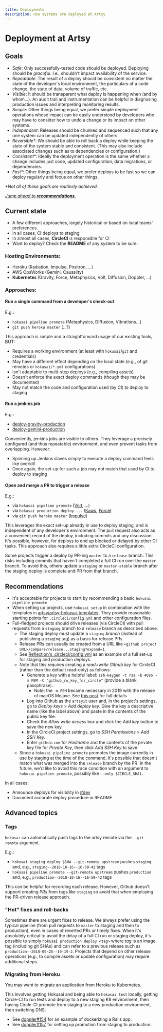 ```yaml
---
title: Deployments
description: How systems are deployed at Artsy
---
```


# Deployment at Artsy

## Goals

- _Safe_: Only successfully-tested code should be deployed. Deploying should be _graceful_. I.e., shouldn't impact
  availability of the service.
- _Repeatable_: The result of a deploy should be consistent no matter the state of the developer's local
  environment, the particulars of a code change, the state of data, volume of traffic, etc.
- _Visible_: It should be transparent what deploy is happening when (and by whom...). An audit trail and
  instrumentation can be helpful in diagnosing production issues and interpreting monitoring results.
- _Simple_: Other things being equal, we prefer simple deployment operations whose impact can be easily understood
  by developers who may have to consider how to undo a change or its impact on other systems.
- _Independent_: Releases should be chunked and sequenced such that any one system can be updated independently of
  others.
- _Reversible\*_: We should be able to roll back a deploy while keeping the state of the system stable and
  consistent. (This may also include associated changes such as to dependencies or configuration.)
- _Consistent\*_: Ideally the deployment operation is the same whether a change includes just code, updated
  configuration, data migrations, or dependencies.
- _Fast\*_: Other things being equal, we prefer deploys to be fast so we can deploy regularly and focus on other
  things.

_\*Not all of these goals are routinely achieved._

_[Jump ahead to **recommendations**.](#recommendations)_

## Current state

- A few different approaches, largely historical or based on local teams' preferences.
- In all cases, CI deploys to staging
- In almost all cases, **CircleCI** is responsible for CI
- Want to deploy? Check the **README** of any system to be sure.

### Hosting Environments:

- Heroku (Radiation, Impulse, Positron, ...)
- AWS OpsWorks (Gemini, Causality)
- **Kubernetes** (Gravity, Force, Metaphysics, Volt, Diffusion, Doppler, ...)

### Approaches:

#### Run a single command from a developer's check-out

E.g.:

- `hokusai pipeline promote` (Metaphysics, Diffusion, Vibrations...)
- `git push heroku master` (...?)

This approach is simple and a straightforward usage of our existing tools, BUT:

- Requires a working environment (at least with `hokusai`/`git` and credentials)
- May have a different effect depending on the local state (e.g., of git remotes or `hokusai/*.yml` configurations)
- Isn't adaptable to multi-step deploys (e.g., compiling assets)
- Doesn't enforce the exact deploy commands (though they may be documented)
- May not match the code and configuration used (by CI) to deploy to staging

#### Run a jenkins job

E.g.:

- [deploy-gravity-production](https://joe.artsy.net/job/deploy-gravity-production/)
- [deploy-gemini-production](https://joe.artsy.net/job/deploy-gemini-production/)

Conveniently, jenkins jobs are visible to others. They leverage a precisely configured (and thus repeatable)
environment, and even prevent tasks from overlapping. However:

- Spinning up Jenkins slaves simply to execute a deploy command feels like overkill
- Once again, the set-up for such a job may not match that used by CI to deploy to staging

#### Open and merge a PR to trigger a release

E.g.:

- via `hokusai pipeline promote` ([Volt](https://github.com/artsy/volt/blob/master/.circleci/config.yml), ...)
- via `hokusai production deploy ...`
  ([Kaws](https://github.com/artsy/kaws/blob/2e8e0ca8be2bc14e30e979cf2481e01767762f5e/.circleci/config.yml),
  [Force](https://github.com/artsy/force/blob/4e81b8f92d40bcdcd6c575be31ac561e1500f203/.circleci/config.yml))
- via `git push heroku master` ([Impulse](https://github.com/artsy/impulse/blob/master/.circleci/config.yml))

This leverages the exact set-up already in use to deploy staging, and is independent of any developer's
environment. The pull request also acts as a convenient record of the deploy, including commits and any discussion.
It's possible, however, for deploys to end up blocked or delayed by other CI tasks. This approach also requires a
little extra CircleCI configuration.

Some projects trigger a deploy by PR-ing `master` to a `release` branch. This risks including commits that haven't
completed a full CI run over the `master` branch. To avoid this, others update a `staging` or `master-stable`
branch after the staging deploy is complete and PR from that branch.

## Recommendations

- It's acceptable for projects to start by recommending a basic `hokusai pipeline promote`
- When setting up projects, use `hokusai setup` in combination with the templates in
  [artsy/artsy-hokusai-templates](https://github.com/artsy/artsy-hokusai-templates). They provide reasonable
  starting points for `.circleci/config.yml` and other configuration files.
- Full-fledged projects should drive releases (via CircleCI) with pull requests from a `staging` branch to a
  `release` branch as described above.
  - The staging deploy must update a `staging` _branch_ (instead of publishing a `staging` tag) as a basis for
    release PRs.
  - Release PRs can usually be created from a URL like `<github project URL>/compare/release...staging?expand=1`.
  - See [Reflection's .circleci/config.yml](https://github.com/artsy/reflection/blob/master/.circleci/config.yml)
    as an example of a full set-up for staging and production deploys.
  - Note that this requires creating a _read+write Github key_ for CircleCI (rather than the default read-only) as
    follows:
    - Generate a key with a helpful label: `ssh-keygen -t rsa -b 4096 -m PEM -C "github_rw_key_for_circle"` (provide a
      blank passphrase).
      - Note: the `-m PEM` became necessary in 2019 with the release of macOS Mojave. See [this post](https://support.circleci.com/hc/en-us/articles/360021127693-How-to-generate-and-store-read-write-SSH-keys) for full details
    - Log into Github as the `artsyit` user and, in the project's settings, go to _Deploy keys_ > _Add deploy key_.
      Give the key a descriptive name (like the label above) and paste in the contents of the public key file.
    - Check the _Allow write access_ box and click the _Add key_ button to save the new key.
    - In the CircleCI project settings, go to _SSH Permissions_ > _Add SSH Key_.
    - Enter `github.com` for _Hostname_ and the contents of the private key file for _Private Key_, then click _Add
      SSH Key_ to save.
  - Since a `hokusai pipeline promote` promotes the image currently in use by staging at the time of the command,
    it's possible that doesn't match what was merged into the `release` branch by the PR. In the future, we'd like
    to avoid this race condition with an argument to `hokusai pipeline promote`, possibly like
    `--only $CIRCLE_SHA1`.

In all cases:

- Announce deploys for visibility in [#dev](https://artsy.slack.com/messages/dev)
- Document accurate deploy procedure in README

## Advanced topics

### Tags

`hokusai` can automatically push tags to the artsy remote via the `--git-remote` argument.

E.g.:

- `hokusai staging deploy $SHA --git-remote upstream` pushes `staging` and, e.g., `staging--2018-10-16--16-59-42`
  tags
- `hokusai pipeline promote --git-remote upstream` pushes `production` and, e.g.,
  `production--2018-10-16--16-59-42` tags

This can be helpful for recording each release. However, Github doesn't support creating _PRs_ from tags like
`staging` so avoid that when employing the PR-driven release approach.

### "Hot" fixes and roll-backs

Sometimes there are urgent fixes to release. We always prefer using the typical pipeline (from pull requests to
`master` to staging and then to production), even in cases of reverted PRs or timely fixes. When it's absolutely
critical to avoid the delay of a full CI run or staging deploy, it's possible to simply
`hokusai production deploy <tag>` where _tag_ is an image tag (including git SHAs) and can refer to a previous
release such as `production--2018-09-25--10-19-2`. Projects that depend on other release operations (e.g., to
compile assets or update configuration) may require additional steps.

### Migrating from Heroku

You may want to migrate an application from Heroku to Kubernetes.

This involves getting Hokusai and being able to `hokusai test` locally, getting Circle-CI to run tests and deploy
to a new staging K8 environment, then having Circle-CI promote from staging to a new production environment, then
switching DNS.

- See [doppler#154](https://github.com/artsy/doppler/pull/154) for an example of dockerizing a Rails app.
- See [doppler#157](https://github.com/artsy/doppler/pull/157) for setting up promotion from staging to production.
